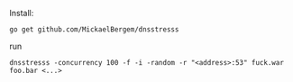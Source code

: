 Install:

```
go get github.com/MickaelBergem/dnsstresss
```

run

```
dnsstresss -concurrency 100 -f -i -random -r "<address>:53" fuck.war foo.bar <...>
```
